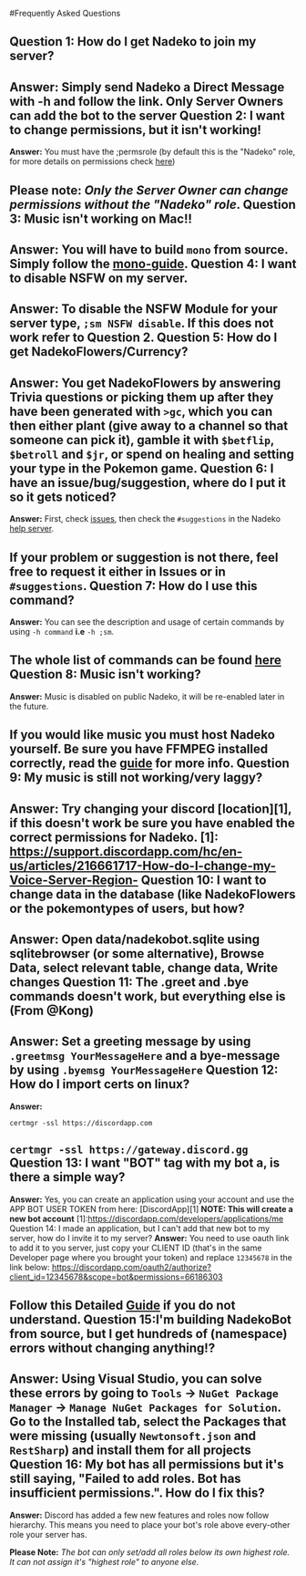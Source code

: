 #Frequently Asked Questions


Question 1: How do I get Nadeko to join my server?
----
**Answer:** Simply send Nadeko a Direct Message with -h and follow the link. **Only Server Owners can add the bot to the server**
Question 2: I want to change permissions, but it isn't working!
----
**Answer:** You must have the ;permsrole (by default this is the "Nadeko" role, for more details on permissions check [here](http://nadekobot.readthedocs.io/en/latest/Permissions%20System/ "Permissions"))

**Please note:** *Only the Server Owner can change permissions without the "Nadeko" role*.
Question 3: Music isn't working on Mac!!
----
**Answer:** You will have to build `mono` from source. Simply follow the [mono-guide](http://www.mono-project.com/docs/compiling-mono/mac/ "Building mono").
Question 4: I want to disable NSFW on my server.
----
**Answer:** To disable the NSFW Module for your server type, `;sm NSFW disable`. If this does not work refer to Question 2.
Question 5: How do I get NadekoFlowers/Currency?
----
**Answer:** You get NadekoFlowers by answering Trivia questions or picking them up after they have been generated with `>gc`, which you can then either plant (give away to a channel so that someone can pick it), gamble it with `$betflip`, `$betroll` and `$jr`, or spend on healing and setting your type in the Pokemon game.
Question 6: I have an issue/bug/suggestion, where do I put it so it gets noticed?
-----------
**Answer:** First, check [issues](https://github.com/Kwoth/NadekoBot/issues "GitHub NadekoBot Issues"), then check the `#suggestions` in the Nadeko [help server](https://discord.gg/0ehQwTK2RBjAxzEY).

If your problem or suggestion is not there, feel free to request it either in Issues or in `#suggestions`.
Question 7: How do I use this command?
--------
**Answer:** You can see the description and usage of certain commands by using `-h command` **i.e** `-h ;sm`. 

The whole list of commands can be found [here](http://nadekobot.readthedocs.io/en/latest/Commands%20List/ "Command List")
Question 8: Music isn't working?
----
**Answer:** Music is disabled on public Nadeko, it will be re-enabled later in the future. 

**If you would like music you must host Nadeko yourself**. Be sure you have FFMPEG installed correctly, read the [guide](http://nadekobot.readthedocs.io/en/latest/guides/Windows%20Guide/) for more info.
Question 9: My music is still not working/very laggy?
----
**Answer:** Try changing your discord [location][1], if this doesn't work be sure you have enabled the correct permissions for Nadeko.
[1]: https://support.discordapp.com/hc/en-us/articles/216661717-How-do-I-change-my-Voice-Server-Region-
Question 10: I want to change data in the database (like NadekoFlowers or the pokemontypes of users, but how?
----
**Answer:** Open data/nadekobot.sqlite using sqlitebrowser (or some alternative), Browse Data, select relevant table, change data, Write changes
Question 11: The .greet and .bye commands doesn't work, but everything else is (From @Kong)
-----
**Answer:** Set a greeting message by using `.greetmsg YourMessageHere` and a bye-message by using `.byemsg YourMessageHere`
Question 12: How do I import certs on linux?
-------
**Answer:** 

`certmgr -ssl https://discordapp.com`

`certmgr -ssl https://gateway.discord.gg`
Question 13: I want "BOT" tag with my bot a, is there a simple way?
----
**Answer:** Yes, you can create an application using your account and use the APP BOT USER TOKEN from here: [DiscordApp][1] **NOTE: This will create a new bot account**
[1]:https://discordapp.com/developers/applications/me
Question 14:  I made an application, but I can't add that new bot to my server, how do I invite it to my server?
**Answer:** You need to use oauth link to add it to you server, just copy your CLIENT ID (that's in the same Developer page where you brought your token) and replace `12345678` in the link below: https://discordapp.com/oauth2/authorize?client_id=12345678&scope=bot&permissions=66186303

Follow this Detailed [Guide](http://discord.kongslien.net/guide.html) if you do not understand.
Question 15:I'm building NadekoBot from source, but I get hundreds of (namespace) errors without changing anything!?
-----
**Answer:** Using Visual Studio, you can solve these errors by going to `Tools` -> `NuGet Package Manager` -> `Manage NuGet Packages for Solution`. Go to the Installed tab, select the Packages that were missing (usually `Newtonsoft.json` and `RestSharp`) and install them for all projects
Question 16:  My bot has all permissions but it's still saying, "Failed to add roles. Bot has insufficient permissions.". How do I fix this?
----------
**Answer:** Discord has added a few new features and roles now follow hierarchy. This means you need to place your bot's role above every-other role your server has. 

**Please Note:** *The bot can only set/add all roles below its own highest role. It can not assign it's "highest role" to anyone else.*
